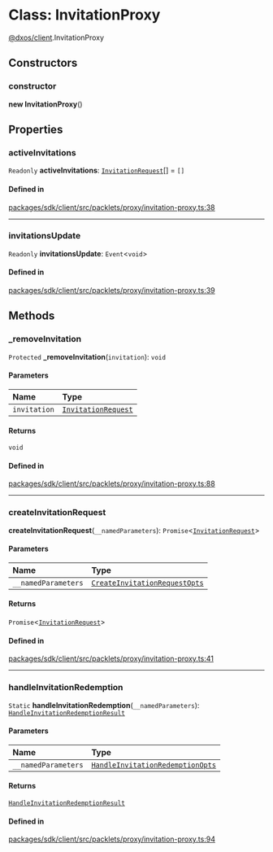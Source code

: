 # Class: InvitationProxy

[@dxos/client](../modules/dxos_client.md).InvitationProxy

## Constructors

### constructor

**new InvitationProxy**()

## Properties

### activeInvitations

 `Readonly` **activeInvitations**: [`InvitationRequest`](dxos_client.InvitationRequest.md)[] = `[]`

#### Defined in

[packages/sdk/client/src/packlets/proxy/invitation-proxy.ts:38](https://github.com/dxos/dxos/blob/db8188dae/packages/sdk/client/src/packlets/proxy/invitation-proxy.ts#L38)

___

### invitationsUpdate

 `Readonly` **invitationsUpdate**: `Event`<`void`\>

#### Defined in

[packages/sdk/client/src/packlets/proxy/invitation-proxy.ts:39](https://github.com/dxos/dxos/blob/db8188dae/packages/sdk/client/src/packlets/proxy/invitation-proxy.ts#L39)

## Methods

### \_removeInvitation

`Protected` **_removeInvitation**(`invitation`): `void`

#### Parameters

| Name | Type |
| :------ | :------ |
| `invitation` | [`InvitationRequest`](dxos_client.InvitationRequest.md) |

#### Returns

`void`

#### Defined in

[packages/sdk/client/src/packlets/proxy/invitation-proxy.ts:88](https://github.com/dxos/dxos/blob/db8188dae/packages/sdk/client/src/packlets/proxy/invitation-proxy.ts#L88)

___

### createInvitationRequest

**createInvitationRequest**(`__namedParameters`): `Promise`<[`InvitationRequest`](dxos_client.InvitationRequest.md)\>

#### Parameters

| Name | Type |
| :------ | :------ |
| `__namedParameters` | [`CreateInvitationRequestOpts`](../interfaces/dxos_client.CreateInvitationRequestOpts.md) |

#### Returns

`Promise`<[`InvitationRequest`](dxos_client.InvitationRequest.md)\>

#### Defined in

[packages/sdk/client/src/packlets/proxy/invitation-proxy.ts:41](https://github.com/dxos/dxos/blob/db8188dae/packages/sdk/client/src/packlets/proxy/invitation-proxy.ts#L41)

___

### handleInvitationRedemption

`Static` **handleInvitationRedemption**(`__namedParameters`): [`HandleInvitationRedemptionResult`](../interfaces/dxos_client.HandleInvitationRedemptionResult.md)

#### Parameters

| Name | Type |
| :------ | :------ |
| `__namedParameters` | [`HandleInvitationRedemptionOpts`](../interfaces/dxos_client.HandleInvitationRedemptionOpts.md) |

#### Returns

[`HandleInvitationRedemptionResult`](../interfaces/dxos_client.HandleInvitationRedemptionResult.md)

#### Defined in

[packages/sdk/client/src/packlets/proxy/invitation-proxy.ts:94](https://github.com/dxos/dxos/blob/db8188dae/packages/sdk/client/src/packlets/proxy/invitation-proxy.ts#L94)
